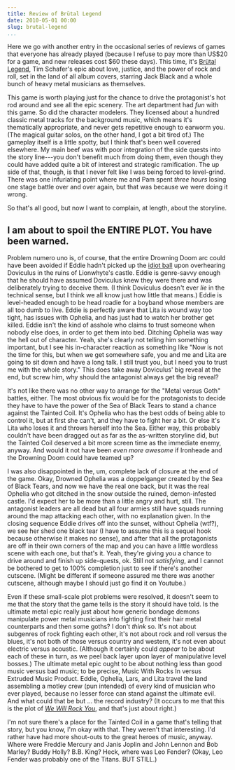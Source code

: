 ```yaml
---
title: Review of Brütal Legend
date: 2010-05-01 00:00
slug: brutal-legend
...
```


Here we go with another entry in the occasional series of reviews of
games that everyone has already played (because I refuse to pay more
than US$20 for a game, and new releases cost $60 these days).  This
time, it's [Brütal Legend][], Tim Schafer's epic about love, justice,
and the power of rock and roll, set in the land of all album covers,
starring Jack Black and a whole bunch of heavy metal musicians as
themselves.

[Brütal Legend]: https://kotaku.com/brutal-legend-review-testing-its-metal-452582775

This game is worth playing just for the chance to drive the
protagonist's hot rod around and see all the epic scenery.  The art
department had *fun* with this game.  So did the character modelers.
They licensed about a hundred classic metal tracks for the background
music, which means it's thematically appropriate, and never gets
repetitive enough to earworm you.  (The magical guitar solos, on the
other hand, I got a bit tired of.) The gameplay itself is a little
spotty, but I think that's been well covered elsewhere.  My main beef
was with poor integration of the side quests into the story line---you
don't benefit much from doing them, even though they could have added
quite a bit of interest and strategic ramification.  The up side of
that, though, is that I never felt like I was being forced to
level-grind.  There was one infuriating point where me and Pam spent
*three hours* losing one stage battle over and over again, but that
was because we were doing it wrong.

So that's all good, but now I want to complain, at length, about the
storyline.

<!--more-->

## I am about to spoil the ENTIRE PLOT.  You have been warned.

Problem numero uno is, of course, that the entire Drowning Doom arc
could have been avoided if Eddie hadn't picked up the [idiot ball][]
upon overhearing Doviculus in the ruins of Lionwhyte's castle.  Eddie
is genre-savvy enough that he should have assumed Doviculus knew they
were there and was deliberately trying to deceive them.  (I think
Doviculus doesn't ever *lie* in the technical sense, but I think we
all know just how little that means.)  Eddie is level-headed enough to
be head roadie for a boyband whose members are all too dumb to live.
Eddie is perfectly aware that Lita is wound way too tight, has issues
with Ophelia, and has just had to watch her brother get killed.  Eddie
isn't the kind of asshole who claims to trust someone when nobody else
does, in order to get them into bed.  Ditching Ophelia was way the
hell out of character.  Yeah, she's clearly not telling him something
important, but I see his in-character reaction as something like "Now
is not the time for this, but when we get somewhere safe, you and me
and Lita are going to sit down and have a long talk.  I still trust
you, but I need you to trust me with the whole story."  This does take
away Doviculus' big reveal at the end, but screw him, why should the
antagonist always get the big reveal?

It's not like there was no other way to arrange for the "Metal versus
Goth" battles, either.  The most obvious fix would be for the
protagonists to decide they have to have the power of the Sea of Black
Tears to stand a chance against the Tainted Coil.  It's Ophelia who
has the best odds of being able to control it, but at first she can't,
and they have to fight her a bit.  Or else it's Lita who loses it and
throws herself into the Sea.  Either way, this probably couldn't have
been dragged out as far as the as-written storyline did, but the
Tainted Coil deserved a bit more screen time as the immediate enemy,
anyway.  And would it not have been *even more awesome* if Ironheade
and the Drowning Doom could have teamed up?

I was also disappointed in the, um, complete lack of closure at the
end of the game.  Okay, Drowned Ophelia was a doppelganger created by
the Sea of Black Tears, and now we have the real one back, but it was
the real Ophelia who got ditched in the snow outside the ruined,
demon-infested castle.  I'd expect her to be more than a little angry
and hurt, still.  The antagonist leaders are all dead but all four
armies still have squads running around the map attacking each other,
with no explanation given.  In the closing sequence Eddie drives off
into the sunset, without Ophelia (wtf?), we see her shed one black
tear (I have to assume this is a sequel hook because otherwise it
makes no sense), and after that all the protagonists are off in their
own corners of the map and you can have a little wordless scene with
each one, but that's it.  Yeah, they're giving you a chance to drive
around and finish up side-quests, ok.  Still not *satisfying*, and I
cannot be bothered to get to 100% completion just to see if there's
another cutscene.  (Might be different if someone assured me there
*was* another cutscene, although maybe I should just go find it on
Youtube.)

Even if these small-scale plot problems were resolved, it doesn't seem
to me that the story that the game tells is the story it should have
told.  Is the ultimate metal epic really just about how generic bondage
demons manipulate power metal musicians into fighting first their hair
metal counterparts and then some goths?  I don't *think* so.  It's not
about subgenres of rock fighting each other, it's not about rock and
roll versus the blues, it's not both of those versus country and
western, it's not even about electric versus acoustic.   (Although it
certainly could *appear* to be about each of these in turn, as we peel
back layer upon layer of manipulative level bosses.)  The ultimate
metal epic ought to be about nothing less than good music versus bad
music; to be precise, Music With Rocks In versus Extruded Music
Product.  Eddie, Ophelia, Lars, and Lita travel the land assembling a
motley crew (pun intended) of every kind of musician who ever played,
because no lesser force can stand against the ultimate evil.  And what
could that be but ... the record industry? (It occurs to me that this
is the plot of *[We Will Rock You][]*, and that's just about right.)

I'm not sure there's a place for the Tainted Coil in a game that's
telling that story, but you know, I'm okay with that.  They weren't
that interesting.  I'd rather have had more shout-outs to the great
heroes of music, anyway.  Where were Freddie Mercury and Janis Joplin
and John Lennon and Bob Marley?  Buddy Holly?  B.B. King? Heck, where
was Leo Fender?  (Okay, Leo Fender was probably one of the Titans.
BUT STILL.)

[idiot ball]: http://tvtropes.org/pmwiki/pmwiki.php/Main/IdiotBall
[We Will Rock You]: https://en.wikipedia.org/wiki/We_Will_Rock_You_%28musical%29
